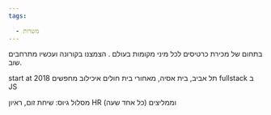 ```yaml
---
tags:
  
  - משרות
---
```


בתחום של מכירת כרטיסים לכל מיני מקומות בעולם . 
הצמצנו בקורונה ועכשיו מתרחבים שוב. 

start at 2018 
תל אביב, בית אסיה, מאחורי בית חולים איכילוב
מחפשים fullstack ב JS

מסלול גיוס: 
שיחת זום, ראיון HR (כל אחד שעה)  וממליצים 
